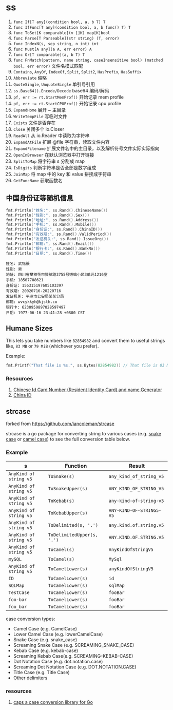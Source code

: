 # ss

1. `func If[T any](condition bool, a, b T) T`
2. `func IfFunc[T any](condition bool, a, b func() T) T `
3. `func ToSet[K comparable](v []K) map[K]bool`
4. `func Parse[T Parseable](str string) (T, error)`
5. `func IndexN(s, sep string, n int) int`
6. `func Must[A any](a A, err error) A`
7. `func Or[T comparable](a, b T) T`
8. `func FnMatch(pattern, name string, caseInsensitive bool) (matched bool, err error)` 文件名模式匹配
9. `Contains`, `AnyOf`, `IndexOf`, `Split`, `Split2`, `HasPrefix`, `HasSuffix`
10. `Abbreviate` 缩略
11. `QuoteSingle`, `UnquoteSingle` 单引号引用
12. `ss.Base64().Encode/Decode` base64 编码/解码
1. `pf, err := rt.StartMemProf()` 开始记录 mem profile
2. `pf, err := rt.StartCPUProf()` 开始记录 cpu profile
3. `ExpandHome` 展开 ~ 主目录
4. `WriteTempFile` 写临时文件
5. `Exists` 文件是否存在
6. `Close` 关闭多个 io.Closer 
7. `ReadAll` 从 io.Reader 中读取为字符串
8. `ExpandAtFile` 扩展 @file 字符串，读取文件内容
9. `ExpandFilename` 扩展文件名中的主目录，以及解析符号文件实际实际指向
10. `OpenInBrowser` 在默认浏览器中打开链接
11. `SplitToMap` 将字符串 s 分割成 map
12. `IsDigits` 判断字符串是否全部是数字组成
13. `JoinMap` 将 map 中的 key 和 value 拼接成字符串
14. `GetFuncName` 获取函数名

## 中国身份证等随机信息

```go
fmt.Println("姓名:", ss.Rand().ChineseName())
fmt.Println("性别:", ss.Rand().Sex())
fmt.Println("地址:", ss.Rand().Address())
fmt.Println("手机:", ss.Rand().Mobile())
fmt.Println("身份证:", ss.Rand().ChinaID())
fmt.Println("有效期:", ss.Rand().ValidPeriod())
fmt.Println("发证机关:", ss.Rand().IssueOrg())
fmt.Println("邮箱:", ss.Rand().Email())
fmt.Println("银行卡:", ss.Rand().BankNo())
fmt.Println("日期:", ss.Rand().Time())
```

```
姓名: 武锴脹
性别: 男
地址: 四川省攀枝花市嫯航路3755号婘螐小区3单元1216室
手机: 18507708621
身份证: 156315197605103397
有效期: 20020716-20220716
发证机关: 平凉市公安局某某分局
邮箱: wvcykkyh@kjsth.co
银行卡: 6230959897028597497
日期: 1977-06-16 23:41:28 +0800 CST
```

## Humane Sizes

This lets you take numbers like `82854982` and convert them to useful
strings like, `83 MB` or `79 MiB` (whichever you prefer).

Example:

```go
fmt.Printf("That file is %s.", ss.Bytes(82854982)) // That file is 83 MB.
```


### Resources

1. [Chinese Id Card Number (Resident Identity Card) and name Generator](https://www.myfakeinfo.com/nationalidno/get-china-citizenidandname.php)
2. [China ID](https://github.com/mritd/chinaid)


## strcase

forked from https://github.com/iancoleman/strcase

strcase is a go package for converting string to various cases (e.g. [snake case](https://en.wikipedia.org/wiki/Snake_case) or [camel case](https://en.wikipedia.org/wiki/CamelCase)) to see the full conversion table below.

### Example


| s                      | Function                   | Result                   |
|------------------------|----------------------------|--------------------------|
| `AnyKind of string v5` | `ToSnake(s)`               | `any_kind_of_string_v5`  |
| `AnyKind of string v5` | `ToSnakeUpper(s)`          | `ANY_KIND_OF_STRING_V5`  |
| `AnyKind of string v5` | `ToKebab(s)`               | `any-kind-of-string-v5`  |
| `AnyKind of string v5` | `ToKebabUpper(s)`          | `ANY-KIND-OF-STRING5-V5` |
| `AnyKind of string v5` | `ToDelimited(s, '.')`      | `any.kind.of.string.v5`  |
| `AnyKind of string v5` | `ToDelimitedUpper(s, '.')` | `ANY.KIND.OF.STRING.V5`  |
| `AnyKind of string v5` | `ToCamel(s)`               | `AnyKindOfStringV5`      |
| `mySQL`                | `ToCamel(s)`               | `MySql`                  |
| `AnyKind of string v5` | `ToCamelLower(s)`          | `anyKindOfStringV5`      |
| `ID`                   | `ToCamelLower(s)`          | `id`                     |
| `SQLMap`               | `ToCamelLower(s)`          | `sqlMap`                 |
| `TestCase`             | `ToCamelLower(s)`          | `fooBar`                 |
| `foo-bar`              | `ToCamelLower(s)`          | `fooBar`                 |
| `foo_bar`              | `ToCamelLower(s)`          | `fooBar`                 |


case conversion types:

- Camel Case (e.g. CamelCase)
- Lower Camel Case (e.g. lowerCamelCase)
- Snake Case (e.g. snake_case)
- Screaming Snake Case (e.g. SCREAMING_SNAKE_CASE)
- Kebab Case (e.g. kebab-case)
- Screaming Kebab Case(e.g. SCREAMING-KEBAB-CASE)
- Dot Notation Case (e.g. dot.notation.case)
- Screaming Dot Notation Case (e.g. DOT.NOTATION.CASE)
- Title Case (e.g. Title Case)
- Other delimiters

### resources

1. [caps a case conversion library for Go](https://github.com/chanced/caps)
